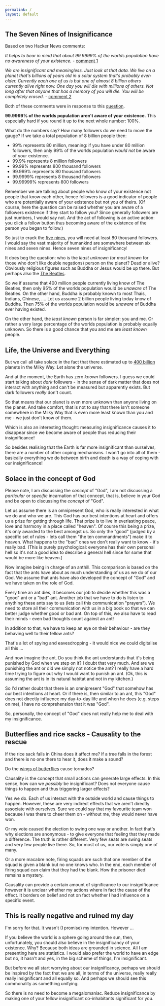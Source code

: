 ```yaml
---
permalink: /
layout: default
---
```


<div class="topsection">
<h2>The Seven Nines of Insignificance</h2>
</div>

Based on two Hacker News comments:

*It helps to bear in mind that about 99.9999% of the worlds population have no awareness of your existence.* - [comment 1](https://news.ycombinator.com/item?id=30231627)

*We are insignificant and meaningless. Just look at that data. We live on a planet that's billions of years old in a solar system that's probably even older. Currently each one of us is but one of almost 8 billion others currently alive right now. One day you will die with millions of others. Not long after that anyone that has a memory of you will die. You will be completely erased.* - [comment 2](https://news.ycombinator.com/item?id=30233933)

Both of these comments were in response to this [question](https://news.ycombinator.com/item?id=30230620).

**99.9999% of the worlds population aren't aware of your existence.** This especially hard if you round it up to the next whole number: 100%.

What do the numbers say? How many followers do we need to move the gauge? If we take a total population of 8 billion people then:

- 99% represents 80 million, meaning: if you have under 80 million followers, then only 99% of the worlds population *would not* be aware of your existence.
- 99.9% represents 8 million followers
- 99.99% represents 800 thousand followers
- 99.999% represents 80 thousand followers
- 99.9999% represents 8 thousand followers
- 99.99999% represents 800 followers

Remember we are talking about people who know of your existence not people that know each other, hence followers is a good indicator of people who are potentially aware of your existence but not you of theirs. (Of course, here the question can be raised whether you are aware of a followers existence if they start to follow you? Since generally followers are just numbers, I would say not. And the act of following is an active action: you click a follow button thus becoming aware of the existence of the person you began to follow.)

So just to crack the [five nines](https://en.wikipedia.org/wiki/Five_nines), you will need at least 80 thousand followers. I would say the vast majority of humankind are somewhere between six nines and seven nines. Hence seven nines of insignificancy!

It does beg the question: who is the *least unknown* (or *most known* for those who don't like double negations) person on the planet? Dead or alive? Obviously religious figures such as Buddha or Jesus would be up there. But perhaps also the [The Beatles](https://en.wikipedia.org/wiki/More_popular_than_Jesus).

So we if assume that 400 million people currently living know of The Beatles, then only 95% of the worlds population would be *unaware* of The Beatles. On the other hand, Buddha is probably known to most Thais, Indians, Chinese, .... Let us assume 2 billion people living today know of Buddha. Then 75% of the worlds population would be *unaware* of Buddha ever having existed.

On the other hand, the *least known* person is far simpler: you and me. Or rather a very large percentage of the worlds population is probably equally unknown. So there is a good chance that you and me are *least known* people.

## Life, the Universe and Everything

But we call all take solace in the fact that there estimated up to [400 billion](https://skiesandscopes.com/how-many-planets/) planets in the Milky Way. Let alone the universe.

And at the moment, the Earth has zero *known* followers. I guess we could start talking about *dark* followers - in the sense of dark matter that does not interact with anything and can't be measured but apparently exists. But dark followers *really* don't count.

So that means that our planet is even more unknown than anyone living on the planet. And take comfort, that is not to say that there isn't someone somewhere in the Milky Way that is even more least known than you and me - we just don't know of them.

Which is also an interesting thought: measuring insignificance causes it to disappear since we become aware of people thus reducing their insignificance!

So besides realising that the Earth is far more insignificant than ourselves, there are a number of other coping mechanisms. I won't go into all of them - basically everything we do between birth and death is a way of coping with our insignificance!

## Solace in the concept of God

Please note, I am discussing the *concept* of "God", I am not discussing a *particular* or *specific* incarnation of that concept, that is, believe in your God and be open to discussing the *concept* of "God".

Let us assume there is an omnipresent God, who is really interested in what we do and who we are. This God has our best intentions at heart and offers us a prize for getting through life. That prize is to live in everlasting peace, love and harmony in a place called "heaven". Of course this being a prize, it's only awarded to the best amongst us. So only the "good" (judged by a specific set of rules - lets call them "the ten commandments") make it to heaven. What happens to the "bad" ones we don't really want to know - it's really bad. (This is purely psychological: everyone has their own personal hell so it's not a good idea to describe a general hell since for some that would be more like heaven.)

Now imagine being in charge of an anthill. This comparison is based on the fact that the ants have about as much understanding of us as we do of our God. We assume that ants have also developed the concept of "God" and we have taken on the role of God.

Every time an ant dies, it becomes our job to decide whether this was a "good" ant or a "bad" ant. Another job that we have to do is listen to anything these ants say to us (lets call this communication "prayers"). We need to store all their communication with us in a big book so that we can better judge whether good or bad ant. On top of this, we also have to read their minds - even bad thoughts count against an ant!

In addition to that, we have to keep an eye on their behaviour - are they behaving well to their fellow ants?

That's a lot of spying and eavesdropping - it would nice we could digitalise all this ...

And now imagine the ant. Do you think the ant understands that it's being punished by God when we step on it? I doubt that very much. And are we punishing the ant or did we simply not notice the ant? I really have a hard time trying to figure out why I would want to punish an ant. (Ok, this is assuming the ant is in its natural habitat and not in my kitchen.)

So I'd rather doubt that there is an omnipresent "God" that somehow has our best intentions at heart. Or if there is, then similar to an ant, this "God" does not directly influence my day-to-day life and when he does (e.g. steps on me), I have no comprehension that it was "God".

So, personally, the concept of "God" does not really help me to deal with my insignificance.

## Butterflies and rice sacks - Causality to the rescue

If the rice sack falls in China does it affect me? If a tree falls in the forest and there is no one there to hear it, does it make a sound?

Do the [wings of butterflies](https://en.wikipedia.org/wiki/Butterfly_effect) cause tornados?

Causality is the concept that small actions can generate large effects. In this sense, how can we *possibly* be insignificant? Does not everyone cause things to happen and thus triggering larger effects?

Yes we do. Each of us interact with the outside world and cause things to happen. However, these are very indirect effects that we aren't directly associate with ourselves. Sure we could say that my favourite team won because *I* was there to cheer them on - without me, they would never have won.

Or my vote caused the election to swing one way or another. In fact that's why elections are anonymous - to give everyone that feeling that they made a difference. The truth is rather different. Very few seats are swing seats and very few people live there. So, for most of us, our vote is simply one of many.

Or a more macabre note, firing squads are such that one member of the squad is given a blank but no one knows who. In the end, each member of firing squad can claim that they had the blank. How the prisoner died remains a mystery.

Causality can provide a certain amount of significance to our insignificance however it is unclear whether my actions where in fact the cause of the effect. It borders on belief and not on fact whether I had influence on a specific event.

## This is really negative and ruined my day

I'm sorry for that. It wasn't (I promise) my intention. However ...

If you believe the world is a sphere going around the sun, then, unfortunately, you should also believe in the insignificancy of your existence. Why? Because both ideas are grounded in science. All I am presenting here are statistics. I would also prefer the world to have an edge but no, it hasn't and yes, in the big scheme of things, I'm insignificant.

But before we all start worrying about our insignificancy, perhaps we should be inspired by the fact that we are all, in terms of the universe, really really really insignificant and all equally so. And perhaps we should see this commonality as something unifying.

So there is no need to become a megalomaniac. Reduce insignificance by making one of your fellow insignificant co-inhabitants significant for you.
